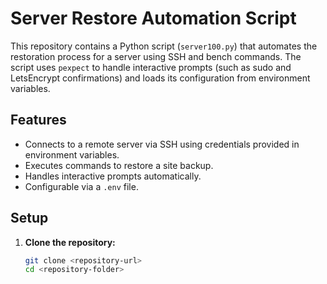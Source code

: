 # Server Restore Automation Script

This repository contains a Python script (`server100.py`) that automates the restoration process for a server using SSH and bench commands. The script uses `pexpect` to handle interactive prompts (such as sudo and LetsEncrypt confirmations) and loads its configuration from environment variables.

## Features

- Connects to a remote server via SSH using credentials provided in environment variables.
- Executes commands to restore a site backup.
- Handles interactive prompts automatically.
- Configurable via a `.env` file.

## Setup

1. **Clone the repository:**
   ```bash
   git clone <repository-url>
   cd <repository-folder>
